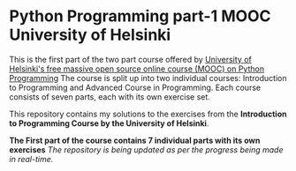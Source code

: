 # Python Programming part-1 MOOC University of Helsinki 

This is the first part of the two part course offered by [University of Helsinki's free massive open source online course (MOOC) on Python Programming](https://programming-24.mooc.fi/) The course is split up into two individual courses: Introduction to Programming and Advanced Course in Programming. Each course consists of seven parts, each with its own exercise set.

This repository contains my solutions to the exercises from the **Introduction to Programming Course by the University of Helsinki**.

**The First part of the course contains 7 individual parts with its own exercises**
_The repository is being updated as per the progress being made in real-time._
